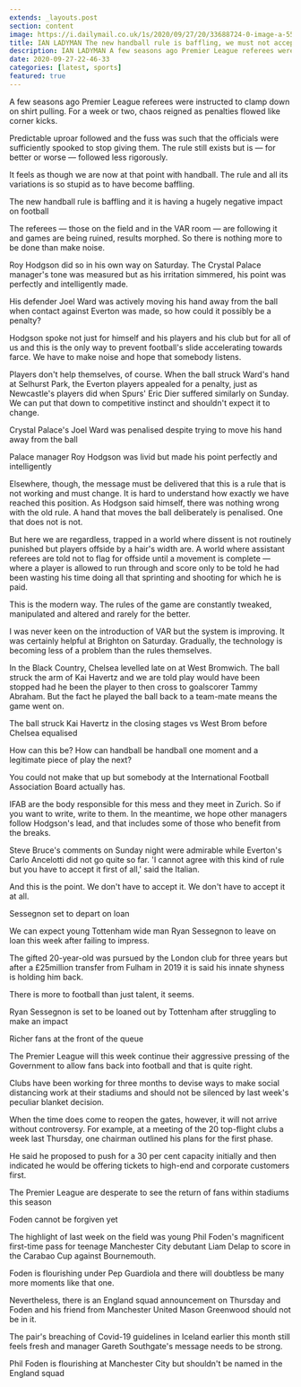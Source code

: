 ```yaml
---
extends: _layouts.post
section: content
image: https://i.dailymail.co.uk/1s/2020/09/27/20/33688724-0-image-a-55_1601235242676.jpg 
title: IAN LADYMAN The new handball rule is baffling, we must not accept it 
description: IAN LADYMAN A few seasons ago Premier League referees were instructed to clamp down on shirt pulling. For a week or two, chaos reigned as penalties flowed like corner kicks. 
date: 2020-09-27-22-46-33 
categories: [latest, sports] 
featured: true 
--- 
```

A few seasons ago Premier League referees were instructed to clamp down on shirt pulling. For a week or two, chaos reigned as penalties flowed like corner kicks.

Predictable uproar followed and the fuss was such that the officials were sufficiently spooked to stop giving them. The rule still exists but is — for better or worse — followed less rigorously.

It feels as though we are now at that point with handball. The rule and all its variations is so stupid as to have become baffling.

The new handball rule is baffling and it is having a hugely negative impact on football

The referees — those on the field and in the VAR room — are following it and games are being ruined, results morphed. So there is nothing more to be done than make noise.

Roy Hodgson did so in his own way on Saturday. The Crystal Palace manager's tone was measured but as his irritation simmered, his point was perfectly and intelligently made.

His defender Joel Ward was actively moving his hand away from the ball when contact against Everton was made, so how could it possibly be a penalty?

Hodgson spoke not just for himself and his players and his club but for all of us and this is the only way to prevent football's slide accelerating towards farce. We have to make noise and hope that somebody listens.

Players don't help themselves, of course. When the ball struck Ward's hand at Selhurst Park, the Everton players appealed for a penalty, just as Newcastle's players did when Spurs' Eric Dier suffered similarly on Sunday. We can put that down to competitive instinct and shouldn't expect it to change.

Crystal Palace's Joel Ward was penalised despite trying to move his hand away from the ball

Palace manager Roy Hodgson was livid but made his point perfectly and intelligently

Elsewhere, though, the message must be delivered that this is a rule that is not working and must change. It is hard to understand how exactly we have reached this position. As Hodgson said himself, there was nothing wrong with the old rule. A hand that moves the ball deliberately is penalised. One that does not is not.

But here we are regardless, trapped in a world where dissent is not routinely punished but players offside by a hair's width are. A world where assistant referees are told not to flag for offside until a movement is complete — where a player is allowed to run through and score only to be told he had been wasting his time doing all that sprinting and shooting for which he is paid.

This is the modern way. The rules of the game are constantly tweaked, manipulated and altered and rarely for the better.

I was never keen on the introduction of VAR but the system is improving. It was certainly helpful at Brighton on Saturday. Gradually, the technology is becoming less of a problem than the rules themselves.

In the Black Country, Chelsea levelled late on at West Bromwich. The ball struck the arm of Kai Havertz and we are told play would have been stopped had he been the player to then cross to goalscorer Tammy Abraham. But the fact he played the ball back to a team-mate means the game went on.

The ball struck Kai Havertz in the closing stages vs West Brom before Chelsea equalised

How can this be? How can handball be handball one moment and a legitimate piece of play the next?

You could not make that up but somebody at the International Football Association Board actually has.

IFAB are the body responsible for this mess and they meet in Zurich. So if you want to write, write to them. In the meantime, we hope other managers follow Hodgson's lead, and that includes some of those who benefit from the breaks.

Steve Bruce's comments on Sunday night were admirable while Everton's Carlo Ancelotti did not go quite so far. 'I cannot agree with this kind of rule but you have to accept it first of all,' said the Italian.

And this is the point. We don't have to accept it. We don't have to accept it at all.     

Sessegnon set to depart on loan 

We can expect young Tottenham wide man Ryan Sessegnon to leave on loan this week after failing to impress. 

The gifted 20-year-old was pursued by the London club for three years but after a £25million transfer from Fulham in 2019 it is said his innate shyness is holding him back. 

There is more to football than just talent, it seems.       

Ryan Sessegnon is set to be loaned out by Tottenham after struggling to make an impact

Richer fans at the front of the queue 

The Premier League will this week continue their aggressive pressing of the Government to allow fans back into football and that is quite right.

Clubs have been working for three months to devise ways to make social distancing work at their stadiums and should not be silenced by last week's peculiar blanket decision.

When the time does come to reopen the gates, however, it will not arrive without controversy. For example, at a meeting of the 20 top-flight clubs a week last Thursday, one chairman outlined his plans for the first phase.

He said he proposed to push for a 30 per cent capacity initially and then indicated he would be offering tickets to high-end and corporate customers first.

The Premier League are desperate to see the return of fans within stadiums this season 

Foden cannot be forgiven yet 

The highlight of last week on the field was young Phil Foden's magnificent first-time pass for teenage Manchester City debutant Liam Delap to score in the Carabao Cup against Bournemouth.

Foden is flourishing under Pep Guardiola and there will doubtless be many more moments like that one.

Nevertheless, there is an England squad announcement on Thursday and Foden and his friend from Manchester United Mason Greenwood should not be in it.

The pair's breaching of Covid-19 guidelines in Iceland earlier this month still feels fresh and manager Gareth Southgate's message needs to be strong.

Phil Foden is flourishing at Manchester City but shouldn't be named in the England squad

